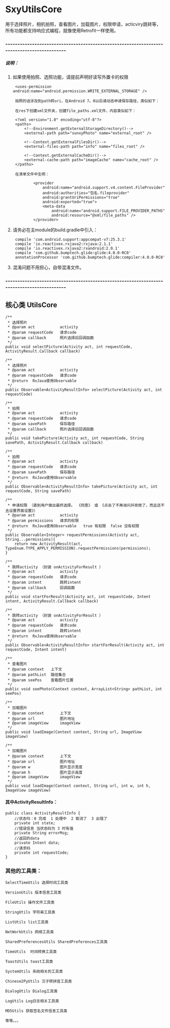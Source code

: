 # SxyUtilsCore
 用于选择照片，相机拍照，查看图片，加载图片，权限申请，acticviry跳转等，所有功能都支持响应式编程，就像使用Retrofit一样使用。

### ------------------------------------------------------------------------------------------
##### 说明：

1. 如果使用拍照、选照功能，请提前声明好读写外置卡的权限
    
        <uses-permission android:name="android.permission.WRITE_EXTERNAL_STORAGE" />
        
        拍照的话涉及到path转uri，在Android 7。0以后请动态申请保存路径，类似如下：
        
        在res下创建xml文件夹，创建file_paths.xml文件，内容类似如下：
        
        <?xml version="1.0" encoding="utf-8"?>
        <paths>
            <!--Environment.getExternalStorageDirectory()-->
            <external-path path="sunxyPhoto" name="external_root" />
        
            <!--Context.getExternalFilesDir()-->
            <external-files-path path="info" name="files_root" />
        
            <!--Context.getExternalCacheDir()-->
            <external-cache-path path="imageCache" name="cache_root" />
        </paths>
        
        在清单文件中生明：
        
                <provider
                    android:name="android.support.v4.content.FileProvider"
                    android:authorities="包名.fileprovider"
                    android:grantUriPermissions="true"
                    android:exported="true">
                    <meta-data
                        android:name="android.support.FILE_PROVIDER_PATHS"
                        android:resource="@xml/file_paths" />
                </provider>

2. 请务必在主module的build.gradle中引入：

        compile 'com.android.support:appcompat-v7:25.3.1'
        compile 'io.reactivex.rxjava2:rxjava:2.1.1'
        compile 'io.reactivex.rxjava2:rxandroid:2.0.1'
        compile 'com.github.bumptech.glide:glide:4.0.0-RC0'
        annotationProcessor 'com.github.bumptech.glide:compiler:4.0.0-RC0'

3. 混淆问题不用担心，自带混淆文件。
### ------------------------------------------------------------------------------------------

## 核心类 UtilsCore

    /**
     * 选择照片
     * @param act           activity
     * @param requestCode   请求code
     * @param callback      照片选择后回调函数
     */
    public void selectPicture(Activity act, int requestCode, ActivityResult.Callback callback)

    /**
     * 选择照片
     * @param act           activity
     * @param requestCode   请求code
     * @return  RxJava使用Observable
     */
    public Observable<ActivityResultInfo> selectPicture(Activity act, int requestCode)

    /**
     * 拍照
     * @param act           activity
     * @param requestCode   请求code
     * @param savePath      保存路径
     * @param callback      照片选择后回调函数
     */
    public void takePicture(Activity act, int requestCode, String savePath, ActivityResult.Callback callback)

    /**
     * 拍照
     * @param act           activity
     * @param requestCode   请求code
     * @param savePath      保存路径
     * @return  RxJava使用Observable
     */
    public Observable<ActivityResultInfo> takePicture(Activity act, int requestCode, String savePath)

    /**
     * 申请权限 （直到用户做出最终选择。 《同意》 或 《点击了不再询问并拒绝了，而且还不去设置界面设置》）
     * @param act           activity
     * @param permissions   请求的权限
     * @return  RxJava使用Observable   true 有权限  false 没有权限
     */
    public Observable<Integer> requestPermissions(Activity act, String...permissions){
        return new ActivityResult(act, TypeEnum.TYPE_APPLY_PERMISSION).requestPermissions(permissions);
    }

    /**
     * 跳转activity （封装 onActivityForResult ）
     * @param act           activity
     * @param requestCode   请求code
     * @param intent        跳转intent
     * @param callback      回调函数
     */
    public void startForResult(Activity act, int requestCode, Intent intent, ActivityResult.Callback callback)

    /**
     * 跳转activity （封装 onActivityForResult ）
     * @param act           activity
     * @param requestCode   请求code
     * @param intent        跳转intent
     * @return  RxJava使用Observable
     */
    public Observable<ActivityResultInfo> startForResult(Activity act, int requestCode, Intent intent)

    /**
     * 查看图片
     * @param context   上下文
     * @param pathList  路径集合
     * @param seePos    查看图片位置
     */
    public void seePhoto(Context context, ArrayList<String> pathList, int seePos)

    /**
     * 加载图片
     * @param context       上下文
     * @param url           图片地址
     * @param imageView     imageView
     */
    public void loadImage(Context context, String url, ImageView imageView)

    /**
     * 加载图片
     * @param context       上下文
     * @param url           图片地址
     * @param w             图片显示宽度
     * @param h             图片显示高度
     * @param imageView     imageView
     */
    public void loadImage(Context context, String url, int w, int h, ImageView imageView)

#### 其中ActivityResultInfo：

    public class ActivityResultInfo {
        //状态吗：0 完成  1 处理中  2 取消了  3 出错了
        private int state;
        //错误信息 当状态码为 3 时有值
        private String errorMsg;
        //返回的data
        private Intent data;
        //请求码
        private int requestCode;
    }

### 其他的工具类：

    SelectTimeUtils 选择时间工具类

    VersionUtils 版本信息工具类

    FileUtils 操作文件工具类

    StringUtils 字符串工具类

    ListUtils list工具类

    NetWorkUtils 网络工具类

    SharedPreferencesUtils SharedPreferences工具类

    TimeUtils  时间转换工具类

    ToastUtils toast工具类

    SystemUtils 系统相关的工具类

    Chinese2PyUtils 汉子转拼音工具类
    
    DialogUtils Dialog工具类
    
    LogUtils Log日志相关工具类
    
    MD5Utils 获取签名文件信息工具类

    等等。。。
    